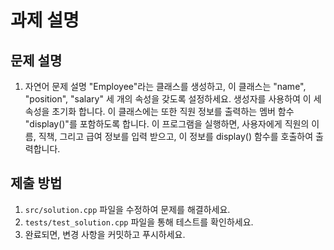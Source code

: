 # 과제 설명

## 문제 설명
1. 자연어 문제 설명
"Employee"라는 클래스를 생성하고, 이 클래스는 "name", "position", "salary" 세 개의 속성을 갖도록 설정하세요. 생성자를 사용하여 이 세 속성을 초기화 합니다. 이 클래스에는 또한 직원 정보를 출력하는 멤버 함수 "display()"를 포함하도록 합니다. 
이 프로그램을 실행하면, 사용자에게 직원의 이름, 직책, 그리고 급여 정보를 입력 받으고, 이 정보를 display() 함수를 호출하여 출력합니다.

## 제출 방법
1. `src/solution.cpp` 파일을 수정하여 문제를 해결하세요.
2. `tests/test_solution.cpp` 파일을 통해 테스트를 확인하세요.
3. 완료되면, 변경 사항을 커밋하고 푸시하세요.
